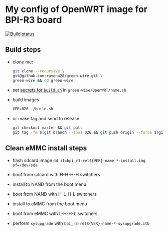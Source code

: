 # My config of OpenWRT image for BPI-R3 board

[![Build status](https://github.com/raven428/green-wire/actions/workflows/test-build.yaml/badge.svg)](https://github.com/raven428/green-wire/actions/workflows/test-build.yaml)

## Build steps

- clone me:

  ```bash
  git clone --recursive \
  git@github.com:raven428/green-wire.git \
  green-wire && cd green-wire
  ```

- set [secrets for `build.sh`](build.sh#L59-L93) in `green-wise/OpenWRT/name.sh`
- build images

  ```bash
  VER=026 ./build.sh
  ```

- or make tag and send to release:

  ```bash
  git checkout master && git pull
  git tag -fm $(git branch --sho) 026 && git push origin --force $(git describe)
  ```

## Clean eMMC install steps

- flash sdcard image `dd if=bpi_r3-rel${VER}-name-*-install.img of=/dev/sda`

- boot from sdcard with H-H-H-H switchers

- install to NAND from the boot menu

- boot from NAND with H-L-H-L switchers

- install to eMMC from the boot menu

- boot from eMMC with L-H-H-L switchers

- perform `sysupgrade` with `bpi_r3-rel${VER}-name-*-sysupgrade.itb`
